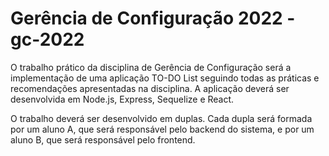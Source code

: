 # Gerência de Configuração 2022 - gc-2022

O trabalho prático da disciplina de Gerência de Configuração será a implementação de uma aplicação TO-DO List seguindo todas as práticas e recomendações apresentadas na disciplina. A aplicação deverá ser desenvolvida em Node.js, Express, Sequelize e React. 

O trabalho deverá ser desenvolvido em duplas. Cada dupla será formada por um aluno A, que será responsável pelo backend do sistema, e por um aluno B, que será responsável pelo frontend. 

